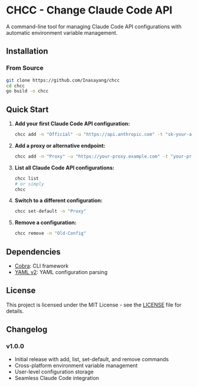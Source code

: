 # CHCC - Change Claude Code API

A command-line tool for managing Claude Code API configurations with automatic environment variable management.

## Installation

### From Source

```bash
git clone https://github.com/Inasayang/chcc
cd chcc
go build -o chcc
```

## Quick Start

1. **Add your first Claude Code API configuration:**
   ```bash
   chcc add -n "Official" -u "https://api.anthropic.com" -t "sk-your-anthropic-api-key"
   ```

2. **Add a proxy or alternative endpoint:**
   ```bash
   chcc add -n "Proxy" -u "https://your-proxy.example.com" -t "your-proxy-token"
   ```

3. **List all Claude Code API configurations:**
   ```bash
   chcc list
   # or simply
   chcc
   ```

4. **Switch to a different configuration:**
   ```bash
   chcc set-default -n "Proxy"
   ```

5. **Remove a configuration:**
   ```bash
   chcc remove -n "Old-Config"
   ```

## Dependencies

- [Cobra](https://github.com/spf13/cobra): CLI framework
- [YAML v2](https://gopkg.in/yaml.v2): YAML configuration parsing

## License

This project is licensed under the MIT License - see the [LICENSE](LICENSE) file for details.

## Changelog

### v1.0.0

- Initial release with add, list, set-default, and remove commands
- Cross-platform environment variable management
- User-level configuration storage
- Seamless Claude Code integration